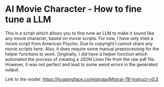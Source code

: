 # AI Movie Character - How to fine tune a LLM
This is a script which allows you to fine tune an LLM to make it sound like any movie character, based on movie scripts. For now, I have only tried a movie script from American Psycho. Due to copyright I cannot share any movie scripts here. Also, it does require some manual preprocessing for the helper functions to work. Originally, I did have a helper function which automated the process of creating a JSON Lines file from the raw pdf file. However, it was not perfect and lead to some weird errors in the generated output.

Link to the model:
https://huggingface.co/mistralai/Mistral-7B-Instruct-v0.3
